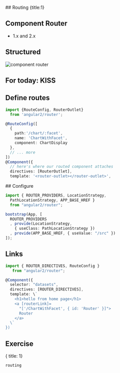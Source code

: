 ## Routing
{title:1}

## Component Router

- 1.x and 2.x

## Structured

![component router](img/component-router.png)

## For today: KISS

## Define routes

```typescript
import {RouteConfig, RouterOutlet} 
  from 'angular2/router';

@RouteConfig([
  {
    path:'/chart/:facet',
    name: 'ChartWithFacet',
    component: ChartDisplay 
  },
  // ... more
])
@Component({
  // here's where our routed component attaches
  directives: [RouterOutlet],
  template: '<router-outlet></router-outlet>',
```

## Configure


```typescript
import { ROUTER_PROVIDERS, LocationStrategy, 
  PathLocationStrategy, APP_BASE_HREF } 
  from "angular2/router";

bootstrap(App, [
  ROUTER_PROVIDERS
  , provide(LocationStrategy, 
    { useClass: PathLocationStrategy })
  , provide(APP_BASE_HREF, { useValue: "/src" })
]);
```

## Links

```typescript
import { ROUTER_DIRECTIVES, RouteConfig }
   from "angular2/router";

@Component({
  selector: "datasets",
  directives: [ROUTER_DIRECTIVES],
  template: \`
    <h1>hello from home page</h1>
    <a [routerLink]=
      "['/ChartWithFacet', { id: 'Router' }]">
      Router
    </a>
  \`
})
```

## Exercise
{ title: 1}
  
    routing
  
